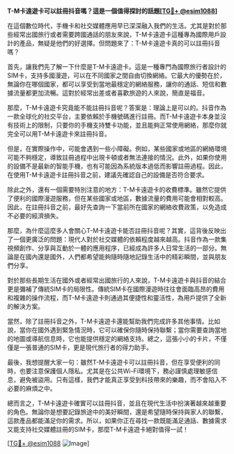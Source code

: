 **T-M卡遠遊卡可以註冊抖音嗎？這是一個值得探討的話題[[TG💪+ @esim1088](https://t.me/s/esim1088)]**

在這個數位時代，手機卡和社交媒體應用早已深深融入我們的生活。尤其是對於那些經常出國旅行或者需要跨國通話的朋友來說，T-M卡遠遊卡這種專為國際用戶設計的產品，無疑是他們的好選擇。但問題來了：T-M卡遠遊卡真的可以註冊抖音嗎？

首先，讓我們先了解一下什麼是T-M卡遠遊卡。這是一種專門為國際旅行者設計的SIM卡，支持多國漫遊，可以在不同國家之間自由切換網絡。它最大的優勢在於，無論你在哪個國家，都可以享受到當地最穩定的網絡服務，讓你的通話、短信和數據流量都更加流暢。這對於經常出差或者喜歡旅遊的人來說，簡直是福音。

那麼，T-M卡遠遊卡究竟能不能註冊抖音呢？答案是：理論上是可以的。抖音作為一款全球化的社交平台，主要依賴於手機號碼進行註冊。而T-M卡遠遊卡本身並沒有技術上的限制，只要你的手機支持雙卡功能，並且能夠正常使用網絡，那麼你就完全可以用T-M卡遠遊卡來註冊抖音。

但是，在實際操作中，可能會遇到一些小障礙。例如，某些國家或地區的網絡環境可能不夠穩定，導致註冊過程中出現卡頓或者無法連接的情況。此外，如果你使用的設備不是最新的智能手機，也有可能因為系統版本過低而影響註冊過程。因此，在使用T-M卡遠遊卡註冊抖音之前，建議先確認自己的設備是否符合要求。

除此之外，還有一個需要特別注意的地方：T-M卡遠遊卡的收費標準。雖然它提供了便利的國際漫遊服務，但在某些國家或地區，數據流量的費用可能會相對較高。因此，在註冊抖音之前，最好先查詢一下當前所在國家的網絡收費政策，以免造成不必要的經濟損失。

那麼，為什麼這麼多人會關心T-M卡遠遊卡能否註冊抖音呢？其實，這背後反映出了一個更廣泛的問題：現代人對於社交媒體的依賴程度越來越高。抖音作為一款集視頻創作、分享與互動於一體的應用程序，已經成為許多人日常生活的一部分。無論是在國內還是國外，人們都希望能夠隨時隨地記錄生活中的精彩瞬間，並與朋友們分享。

對於那些長期生活在國外或者經常出國旅行的人來說，T-M卡遠遊卡與抖音的結合更是彌補了傳統SIM卡的局限性。傳統SIM卡在國際漫遊時往往會面臨高昂的費用和複雜的操作流程，而T-M卡遠遊卡則通過其便捷性和靈活性，為用戶提供了全新的解決方案。

當然，除了註冊抖音之外，T-M卡遠遊卡還能幫助我們完成許多其他事情。比如說，當你在國外遇到緊急情況時，它可以確保你隨時保持聯繫；當你需要查詢當地的地圖或導航信息時，它也能提供穩定的網絡支持。總之，這張小小的卡片，不僅僅是一張普通的SIM卡，更是現代旅行者的得力助手。

最後，我想提醒大家一句：雖然T-M卡遠遊卡可以註冊抖音，但在享受便利的同時，也要注意保護個人隱私。尤其是在公共Wi-Fi環境下，務必謹慎處理敏感信息，避免被盜用。只有這樣，我們才能真正享受到科技帶來的樂趣，而不會陷入不必要的麻煩之中。

總而言之，T-M卡遠遊卡確實可以註冊抖音，並且在現代生活中扮演著越來越重要的角色。無論你是想要記錄旅途中的美好瞬間，還是希望隨時保持與家人的聯繫，這款產品都能滿足你的需求。所以，如果你正在尋找一款既能滿足通話、數據需求又能支持社交媒體註冊的SIM卡，那麼T-M卡遠遊卡絕對值得一試！

[[TG💪+ @esim1088](https://t.me/s/esim1088) ![Image](https://i.postimg.cc/4NQfJmqS/Snipaste-2025-05-13-00-14-12.png)]
